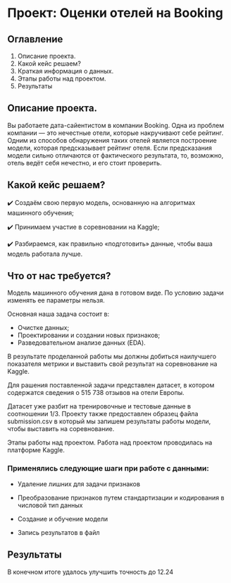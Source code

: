 


# Проект: Оценки отелей на Booking

## Оглавление
 1) Описание проекта.
 2) Какой кейс решаем?
 3) Краткая информация о данных.
 4) Этапы работы над проектом.
 5) Результаты
## Описание проекта.
Вы работаете дата-сайентистом в компании Booking. Одна из проблем компании — это нечестные отели, которые накручивают себе рейтинг. Одним из способов обнаружения таких отелей является построение модели, которая предсказывает рейтинг отеля. Если предсказания модели сильно отличаются от фактического результата, то, возможно, отель ведёт себя нечестно, и его стоит проверить.

## Какой кейс решаем?
✔️ Создаём свою первую модель, основанную на алгоритмах машинного обучения;

✔️ Принимаем участие в соревновании на Kaggle;

✔️ Разбираемся,  как правильно «подготовить» данные, чтобы ваша модель работала лучше.

## Что от нас требуется?

Модель машинного обучения дана в готовом виде. По условию задачи изменять ее параметры нельзя.

Основная наша задача состоит в:

* Очистке данных;
* Проектировании  и создании новых признаков;
* Разведовательном анализе данных (EDA).

В результате проделанной работы мы должны добиться наилучшего показателя метрики и выставить свой результат на соревнование на Kaggle.

Для рашения поставленной задачи представлен датасет, в котором содержатся сведения о 515 738 отзывов на отели Европы.

Датасет уже разбит на тренировочные и тестовые данные в соотношении 1/3. Проекту также предоставлен образец файла submission.csv в который мы запишем результаты работы модели, чтобы выставить на соревнование.

Этапы работы над проектом.
Работа над проектом проводилась на платформе Kaggle. 

### Применялись следующие шаги при работе с данными:

* Удаление лишних для задачи признаков

* Преобразование признаков путем стандартизации и кодирования в числовой тип данных

* Создание и обучение модели

* Запись результатов в файл

## Результаты
В конечном итоге удалось улучшить точность до 12.24
